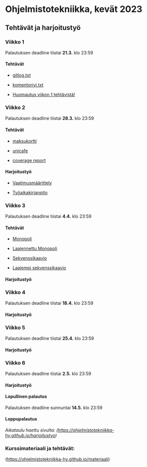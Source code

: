 # Ohjelmistotekniikka, kevät 2023

## Tehtävät ja harjoitustyö

### Viikko 1
Palautuksen deadline tiistai __21.3.__ klo 23:59
#### Tehtävät
- [gitlog.txt](https://github.com/SaijaGit/ot-harjoitustyo/blob/main/laskarit/viikko1/gitlog.txt)

- [komentorivi.txt](https://github.com/SaijaGit/ot-harjoitustyo/blob/main/laskarit/viikko1/komentorivi.txt)

- [Huomautus viikon 1 tehtävistä!](https://github.com/SaijaGit/ot-harjoitustyo/blob/main/laskarit/viikko1/Huomautus%20viikon%201%20teht%C3%A4vist%C3%A4!)


### Viikko 2
Palautuksen deadline tiistai __28.3.__ klo 23:59
#### Tehtävät
- [maksukortti](https://github.com/SaijaGit/ot-harjoitustyo/tree/main/laskarit/viikko2/maksukortti)

- [unicafe](https://github.com/SaijaGit/ot-harjoitustyo/tree/main/laskarit/viikko2/unicafe)

- [coverage report](https://github.com/SaijaGit/ot-harjoitustyo/blob/main/laskarit/viikko2/Screenshot%202023-03-23%20at%2003-09-46%20Coverage%20report.png)

#### Harjoitustyö
- [Vaatimusmäärittely](https://github.com/SaijaGit/ot-harjoitustyo/blob/main/BoringEmailGenerator/dokumentaatio/vaatimusmaarittely.md)

- [Työaikakirjanpito](https://github.com/SaijaGit/ot-harjoitustyo/blob/main/BoringEmailGenerator/dokumentaatio/tuntikirjanpito.md)


### Viikko 3
Palautuksen deadline tiistai __4.4.__ klo 23:59
#### Tehtävät
- [Monopoli](https://github.com/SaijaGit/ot-harjoitustyo/blob/main/laskarit/viikko3/monopoli.md)

- [Laajennettu Monopoli](https://github.com/SaijaGit/ot-harjoitustyo/blob/main/laskarit/viikko3/laajennettu_monopoli.md)

- [Sekvenssikaavio](https://github.com/SaijaGit/ot-harjoitustyo/blob/main/laskarit/viikko3/sekvenssikaavio.md)

- [Laajempi sekvenssikaavio](https://github.com/SaijaGit/ot-harjoitustyo/blob/main/laskarit/viikko3/laajempi_sekvenssikaavio.md)

#### Harjoitustyö



### Viikko 4
Palautuksen deadline tiistai __18.4.__ klo 23:59
#### Harjoitustyö



### Viikko 5
Palautuksen deadline tiistai __25.4.__ klo 23:59
#### Harjoitustyö



### Viikko 6
Palautuksen deadline tiistai __2.5.__ klo 23:59
#### Harjoitustyö



#### Lopullinen palautus
Palautuksen deadline sunnuntai __14.5.__ klo 23:59
#### Loppupalautus



_Aikataulu haettu sivulta: (https://ohjelmistotekniikka-hy.github.io/harjoitustyo)_



### Kurssimateriaali ja tehtävät:
(https://ohjelmistotekniikka-hy.github.io/materiaali)
